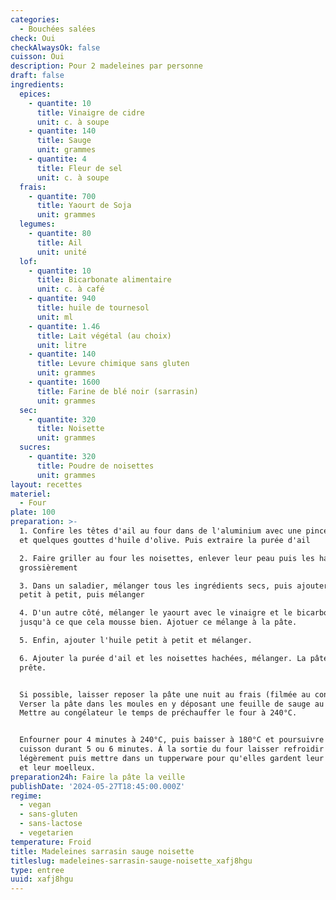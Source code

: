 ```yaml
---
categories:
  - Bouchées salées
check: Oui
checkAlwaysOk: false
cuisson: Oui
description: Pour 2 madeleines par personne
draft: false
ingredients:
  epices:
    - quantite: 10
      title: Vinaigre de cidre
      unit: c. à soupe
    - quantite: 140
      title: Sauge
      unit: grammes
    - quantite: 4
      title: Fleur de sel
      unit: c. à soupe
  frais:
    - quantite: 700
      title: Yaourt de Soja
      unit: grammes
  legumes:
    - quantite: 80
      title: Ail
      unit: unité
  lof:
    - quantite: 10
      title: Bicarbonate alimentaire
      unit: c. à café
    - quantite: 940
      title: huile de tournesol
      unit: ml
    - quantite: 1.46
      title: Lait végétal (au choix)
      unit: litre
    - quantite: 140
      title: Levure chimique sans gluten
      unit: grammes
    - quantite: 1600
      title: Farine de blé noir (sarrasin)
      unit: grammes
  sec:
    - quantite: 320
      title: Noisette
      unit: grammes
  sucres:
    - quantite: 320
      title: Poudre de noisettes
      unit: grammes
layout: recettes
materiel:
  - Four
plate: 100
preparation: >-
  1. Confire les têtes d'ail au four dans de l'aluminium avec une pincée de  sel
  et quelques gouttes d'huile d'olive. Puis extraire la purée d'ail

  2. Faire griller au four les noisettes, enlever leur peau puis les hacher
  grossièrement

  3. Dans un saladier, mélanger tous les ingrédients secs, puis ajouter le lait
  petit à petit, puis mélanger

  4. D'un autre côté, mélanger le yaourt avec le vinaigre et le bicarbonate,
  jusqu'à ce que cela mousse bien. Ajotuer ce mélange à la pâte.

  5. Enfin, ajouter l'huile petit à petit et mélanger.

  6. Ajouter la purée d'ail et les noisettes hachées, mélanger. La pâte est
  prête.


  Si possible, laisser reposer la pâte une nuit au frais (filmée au contact).
  Verser la pâte dans les moules en y déposant une feuille de sauge au fond.
  Mettre au congélateur le temps de préchauffer le four à 240°C.


  Enfourner pour 4 minutes à 240°C, puis baisser à 180°C et poursuivre la
  cuisson durant 5 ou 6 minutes. À la sortie du four laisser refroidir
  légèrement puis mettre dans un tupperware pour qu'elles gardent leur humidité
  et leur moelleux.
preparation24h: Faire la pâte la veille
publishDate: '2024-05-27T18:45:00.000Z'
regime:
  - vegan
  - sans-gluten
  - sans-lactose
  - vegetarien
temperature: Froid
title: Madeleines sarrasin sauge noisette
titleslug: madeleines-sarrasin-sauge-noisette_xafj8hgu
type: entree
uuid: xafj8hgu
---
```


